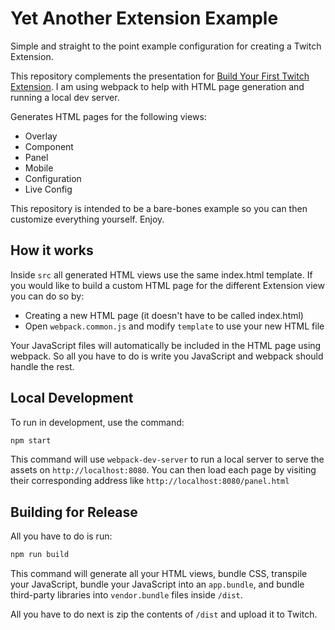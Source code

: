 # Yet Another Extension Example

Simple and straight to the point example configuration for creating a Twitch Extension.

This repository complements the presentation for [Build Your First Twitch Extension](https://docs.google.com/presentation/d/1wAA1dzMM74RwLWCtp_SqtktVzp4I2sQYz_mwl5wq2Cs/edit?usp=sharing). I am using webpack to help with HTML page generation and running a local dev server.

Generates HTML pages for the following views:

- Overlay
- Component
- Panel
- Mobile
- Configuration
- Live Config

This repository is intended to be a bare-bones example so you can then customize everything yourself. Enjoy.

## How it works

Inside `src` all generated HTML views use the same index.html template. If you would like to build a custom HTML page for the different Extension view you can do so by:

- Creating a new HTML page (it doesn't have to be called index.html)
- Open `webpack.common.js` and modify `template` to use your new HTML file

Your JavaScript files will automatically be included in the HTML page using webpack. So all you have to do is write you JavaScript and webpack should handle the rest.

## Local Development

To run in development, use the command:

```bash
npm start

```

This command will use `webpack-dev-server` to run a local server to serve the assets on `http://localhost:8080`. You can then load each page by visiting their corresponding address like `http://localhost:8080/panel.html`

## Building for Release

All you have to do is run:

```bash
npm run build
```

This command will generate all your HTML views, bundle CSS, transpile your JavaScript, bundle your JavaScript into an `app.bundle`, and bundle third-party libraries into `vendor.bundle` files inside `/dist`.

All you have to do next is zip the contents of `/dist` and upload it to Twitch.
